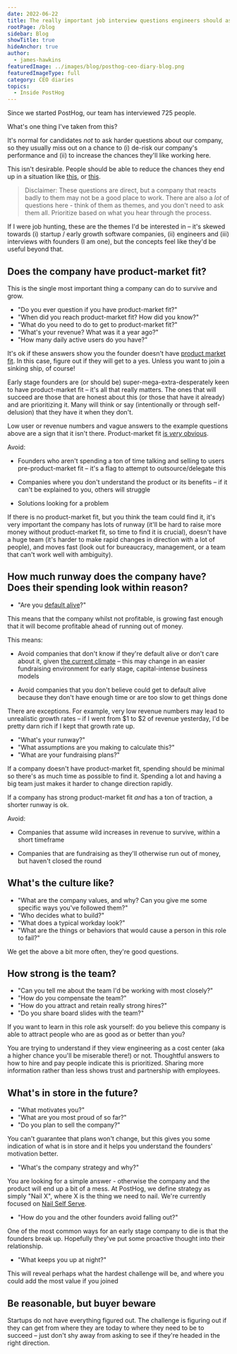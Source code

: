 ```yaml
---
date: 2022-06-22
title: The really important job interview questions engineers should ask (but don't)
rootPage: /blog
sidebar: Blog
showTitle: true
hideAnchor: true
author:
  - james-hawkins
featuredImage: ../images/blog/posthog-ceo-diary-blog.png
featuredImageType: full
category: CEO diaries
topics:
  - Inside PostHog
---
```


Since we started PostHog, our team has interviewed 725 people.

What's one thing I've taken from this?

It's normal for candidates _not_ to ask harder questions about our company, so they usually miss out on a chance to (i) de-risk our company's performance and (ii) to increase the chances they'll like working here.

This isn't desirable. People should be able to reduce the chances they end up in a situation like [this](https://twitter.com/carnage4life/status/1532472869334110208), or [this](https://nypost.com/2022/05/26/twitter-rescinds-job-offer-to-new-hire/).

> Disclaimer: These questions are direct, but a company that reacts badly to them may not be a good place to work. There are also a _lot_ of questions here - think of them as themes, and you don't need to ask them all. Prioritize based on what you hear through the process.

If I were job hunting, these are the themes I'd be interested in – it's skewed towards (i) startup / early growth software companies, (ii) engineers and (iii) interviews with founders (I am one), but the concepts feel like they'd be useful beyond that.

## Does the company have product-market fit?

This is the single most important thing a company can do to survive and grow.

- "Do you ever question if you have product-market fit?"
- "When did you reach product-market fit? How did you know?"
- "What do you need to do to get to product-market fit?"
- "What's your revenue? What was it a year ago?"
- "How many daily active users do you have?"

It's ok if these answers show you the founder doesn't have [product market fit](/blog/how-to-product-market-fit). In this case, figure out if they will get to a yes. Unless you want to join a sinking ship, of course!

Early stage founders are (or should be) super-mega-extra-desperately keen to have product-market fit – it's all that really matters. The ones that will succeed are those that are honest about this (or those that have it already) and are prioritizing it. Many will think or say (intentionally or through self-delusion) that they have it when they don't. 

Low user or revenue numbers and vague answers to the example questions above are a sign that it isn't there. Product-market fit [is _very_ obvious](https://www.ycombinator.com/library/5z-the-real-product-market-fit).

Avoid:

* Founders who aren't spending a ton of time talking and selling to users pre-product-market fit – it's a flag to attempt to outsource/delegate this

* Companies where you don't understand the product or its benefits – if it can't be explained to you, others will struggle

* Solutions looking for a problem

If there is no product-market fit, but you think the team could find it, it's very important the company has lots of runway (it'll be hard to raise more money without product-market fit, so time to find it is crucial), doesn't have a huge team (it's harder to make rapid changes in direction with a lot of people), and moves fast (look out for bureaucracy, management, or a team that can't work well with ambiguity).

## How much runway does the company have? Does their spending look within reason?

- "Are you [default alive](http://www.paulgraham.com/aord.html)?"

This means that the company whilst not profitable, is growing fast enough that it will become profitable ahead of running out of money.

This means:

* Avoid companies that don't know if they're default alive or don't care about it, given [the current climate](https://techcrunch.com/2022/05/06/the-venture-slowdown-isnt-coming-its-here/) – this may change in an easier fundraising environment for early stage, capital-intense business models

* Avoid companies that you don't believe could get to default alive because they don't have enough time or are too slow to get things done

There are exceptions. For example, very low revenue numbers may lead to unrealistic growth rates – if I went from $1 to $2 of revenue yesterday, I'd be pretty darn rich if I kept that growth rate up.

- "What's your runway?" 
- "What assumptions are you making to calculate this?" 
- "What are your fundraising plans?"

If a company doesn't have product-market fit, spending should be minimal so there's as much time as possible to find it. Spending a lot and having a big team just makes it harder to change direction rapidly.

If a company has strong product-market fit _and_ has a ton of traction, a shorter runway is ok.

Avoid: 

* Companies that assume wild increases in revenue to survive, within a short timeframe

* Companies that are fundraising as they'll otherwise run out of money, but haven't closed the round

## What's the culture like?

- "What are the company values, and why? Can you give me some specific ways you've followed them?"
- "Who decides what to build?"
- "What does a typical workday look?"
- "What are the things or behaviors that would cause a person in this role to fail?"

We get the above a bit more often, they're good questions.

## How strong is the team?

- "Can you tell me about the team I'd be working with most closely?"
- "How do you compensate the team?"
- "How do you attract and retain really strong hires?"
- "Do you share board slides with the team?"

If you want to learn in this role ask yourself: do you believe this company is able to attract people who are as good as or better than you?

You are trying to understand if they view engineering as a cost center (aka a higher chance you'll be miserable there!) or not. Thoughtful answers to how to hire and pay people indicate this is prioritized. Sharing more information rather than less shows trust and partnership with employees.

## What's in store in the future?

- "What motivates you?"
- "What are you most proud of so far?"
- "Do you plan to sell the company?"

You can't guarantee that plans won't change, but this gives you some indication of what is in store and it helps you understand the founders' motivation better.

- "What's the company strategy and why?"

You are looking for a simple answer - otherwise the company and the product will end up a bit of a mess. At PostHog, we define strategy as simply "Nail X", where X is the thing we need to nail. We're currently focused on [Nail Self Serve](/blog/changing-to-self-serve).

- "How do you and the other founders avoid falling out?"

One of the most common ways for an early stage company to die is that the founders break up. Hopefully they've put some proactive thought into their relationship.

- "What keeps you up at night?"

This will reveal perhaps what the hardest challenge will be, and where you could add the most value if you joined 

## Be reasonable, but buyer beware

Startups do not have everything figured out. The challenge is figuring out if they can get from where they are today to where they need to be to succeed – just don't shy away from asking to see if they're headed in the right direction.
